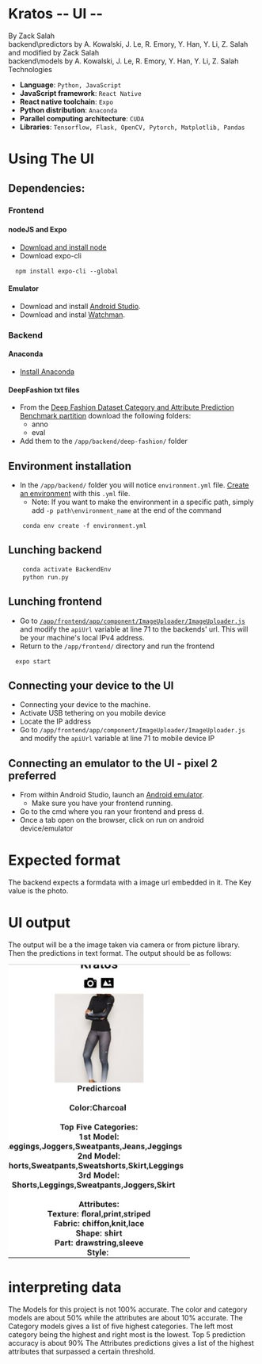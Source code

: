 # Kratos -- UI --
By Zack Salah  
backend\\predictors by A. Kowalski, J. Le, R. Emory, Y. Han, Y. Li, Z. Salah and modified by Zack Salah  
backend\\models by A. Kowalski, J. Le, R. Emory, Y. Han, Y. Li, Z. Salah  
Technologies  

* **Language**: `Python, JavaScript`
* **JavaScript framework**: `React Native`
* **React native toolchain**: `Expo`
* **Python distribution**: `Anaconda`
* **Parallel computing architecture**: `CUDA`
* **Libraries**: `Tensorflow, Flask, OpenCV, Pytorch, Matplotlib, Pandas`

# Using The UI

## Dependencies:

### Frontend

#### nodeJS and Expo
* [Download and install node](https://nodejs.org/en/download/)
* Download expo-cli
```
  npm install expo-cli --global
```

#### Emulator
* Download and install [Android Studio](https://developer.android.com/studio).
* Download and instal [Watchman](https://facebook.github.io/watchman/docs/install.html).

### Backend
#### Anaconda
* [Install Anaconda](dependencies.md#installing-conda)

#### DeepFashion txt files
* From the [Deep Fashion Dataset Category and Attribute Prediction Benchmark partition](https://drive.google.com/drive/folders/0B7EVK8r0v71pWGplNFhjc01NbzQ) download the following folders:
  * anno
  * eval
* Add them to the `/app/backend/deep-fashion/` folder

## Environment installation
* In the `/app/backend/` folder you will notice `environment.yml` file. [Create an environment](dependencies.md#setting-up-a-conda-environment) with this `.yml` file.  
	* Note: If you want to make the environment in a specific path, simply add `-p path\environment_name` at the end of the command
```
	conda env create -f environment.yml
```

## Lunching backend
```
    conda activate BackendEnv
    python run.py
```

## Lunching frontend
* Go to [`/app/frontend/app/component/ImageUploader/ImageUploader.js`](https://github.com/kratos-ai/Kratos/blob/master/app/frontend/app/components/ImageUploader/ImageUploader.js) and modify the `apiUrl` variable at line 71 to the backends' url. This will be your machine's local IPv4 address.
* Return to the `/app/frontend/` directory and run the frontend
```
  expo start
```

## Connecting your device to the UI
* Connecting your device to the machine.
* Activate USB tethering on you mobile device
* Locate the IP address
* Go to `/app/frontend/app/component/ImageUploader/ImageUploader.js` and modify the `apiUrl` variable at line 71 to mobile device IP

## Connecting an emulator to the UI - pixel 2 preferred
* From within Android Studio, launch an [Android emulator](https://developer.android.com/studio/run/managing-avds).
  * Make sure you have your frontend running.
* Go to the cmd where you ran your frontend and press d.
* Once a tab open on the browser, click on run on android device/emulator

# Expected format
The backend expects a formdata with a image url embedded in it. The Key value is the photo.

# UI output
The output will be a the image taken via camera or from picture library. Then the predictions in text format. The output should be as follows:

[![UI Output](img/UI_Example.JPG)](img/UI_Example.JPG)

# interpreting data
The Models for this project is not 100% accurate. The color and category models are about 50% while the attributes are about 10% accurate.
The Category models gives a list of five highest categories. The left most category being the highest and right most is the lowest. Top 5 prediction accuracy is about 90%
The Attributes predictions gives a list of the highest attributes that surpassed a certain threshold.
